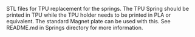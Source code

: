 STL files for TPU replacement for the springs. The TPU Spring should be printed in TPU while the TPU holder needs to be printed in PLA or equivalent.
The standard Magnet plate can be used with this.
See README.md in Springs directory for more information.
